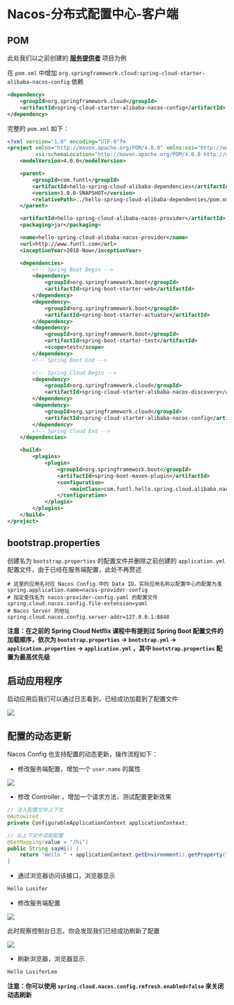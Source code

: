 # Nacos-分布式配置中心-客户端

## POM

此处我们以之前创建的 [**服务提供者**](https://www.funtl.com/zh/spring-cloud-alibaba/创建服务提供者.html#创建服务提供者) 项目为例

在 `pom.xml` 中增加 `org.springframework.cloud:spring-cloud-starter-alibaba-nacos-config` 依赖

```xml
<dependency>
    <groupId>org.springframework.cloud</groupId>
    <artifactId>spring-cloud-starter-alibaba-nacos-config</artifactId>
</dependency>
```

完整的 `pom.xml` 如下：

```xml
<?xml version="1.0" encoding="UTF-8"?>
<project xmlns="http://maven.apache.org/POM/4.0.0" xmlns:xsi="http://www.w3.org/2001/XMLSchema-instance"
         xsi:schemaLocation="http://maven.apache.org/POM/4.0.0 http://maven.apache.org/xsd/maven-4.0.0.xsd">
    <modelVersion>4.0.0</modelVersion>

    <parent>
        <groupId>com.funtl</groupId>
        <artifactId>hello-spring-cloud-alibaba-dependencies</artifactId>
        <version>1.0.0-SNAPSHOT</version>
        <relativePath>../hello-spring-cloud-alibaba-dependencies/pom.xml</relativePath>
    </parent>

    <artifactId>hello-spring-cloud-alibaba-nacos-provider</artifactId>
    <packaging>jar</packaging>

    <name>hello-spring-cloud-alibaba-nacos-provider</name>
    <url>http://www.funtl.com</url>
    <inceptionYear>2018-Now</inceptionYear>

    <dependencies>
        <!-- Spring Boot Begin -->
        <dependency>
            <groupId>org.springframework.boot</groupId>
            <artifactId>spring-boot-starter-web</artifactId>
        </dependency>
        <dependency>
            <groupId>org.springframework.boot</groupId>
            <artifactId>spring-boot-starter-actuator</artifactId>
        </dependency>
        <dependency>
            <groupId>org.springframework.boot</groupId>
            <artifactId>spring-boot-starter-test</artifactId>
            <scope>test</scope>
        </dependency>
        <!-- Spring Boot End -->

        <!-- Spring Cloud Begin -->
        <dependency>
            <groupId>org.springframework.cloud</groupId>
            <artifactId>spring-cloud-starter-alibaba-nacos-discovery</artifactId>
        </dependency>
        <dependency>
            <groupId>org.springframework.cloud</groupId>
            <artifactId>spring-cloud-starter-alibaba-nacos-config</artifactId>
        </dependency>
        <!-- Spring Cloud End -->
    </dependencies>

    <build>
        <plugins>
            <plugin>
                <groupId>org.springframework.boot</groupId>
                <artifactId>spring-boot-maven-plugin</artifactId>
                <configuration>
                    <mainClass>com.funtl.hello.spring.cloud.alibaba.nacos.provider.NacosProviderApplication</mainClass>
                </configuration>
            </plugin>
        </plugins>
    </build>
</project>
```

## bootstrap.properties

创建名为 `bootstrap.properties` 的配置文件并删除之前创建的 `application.yml` 配置文件，由于已经在服务端配置，此处不再赘述

```properties
# 这里的应用名对应 Nacos Config 中的 Data ID，实际应用名称以配置中心的配置为准
spring.application.name=nacos-provider-config
# 指定查找名为 nacos-provider-config.yaml 的配置文件
spring.cloud.nacos.config.file-extension=yaml
# Nacos Server 的地址
spring.cloud.nacos.config.server-addr=127.0.0.1:8848
```

**注意：在之前的 Spring Cloud Netflix 课程中有提到过 Spring Boot 配置文件的加载顺序，依次为 `bootstrap.properties` -> `bootstrap.yml` -> `application.properties` -> `application.yml` ，其中 `bootstrap.properties` 配置为最高优先级**

## 启动应用程序

启动应用后我们可以通过日志看到，已经成功加载到了配置文件

![](/micro/Lusifer_20190111034112.png)

## 配置的动态更新

Nacos Config 也支持配置的动态更新，操作流程如下：

- 修改服务端配置，增加一个 `user.name` 的属性

![](/micro/Lusifer_20190111034847.png)

- 修改 Controller ，增加一个请求方法，测试配置更新效果

```java
// 注入配置文件上下文
@Autowired
private ConfigurableApplicationContext applicationContext;

// 从上下文中读取配置
@GetMapping(value = "/hi")
public String sayHi() {
    return "Hello " + applicationContext.getEnvironment().getProperty("user.name");
}
```

- 通过浏览器访问该接口，浏览器显示

```html
Hello Lusifer
```

- 修改服务端配置

![](/micro/Lusifer_20190111035618.png)

此时观察控制台日志，你会发现我们已经成功刷新了配置

![](/micro/Lusifer_20190111035725.png)

- 刷新浏览器，浏览器显示

```html
Hello LusiferLee
```

**注意：你可以使用 `spring.cloud.nacos.config.refresh.enabled=false` 来关闭动态刷新**